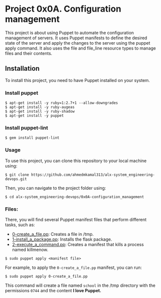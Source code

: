# Project 0x0A. Configuration management
This project is about using Puppet to automate the configuration management of servers. It uses Puppet manifests to define the desired state of the server and apply the changes to the server using the puppet apply command. It also uses the file and file_line resource types to manage files and their contents.

## Installation
To install this project, you need to have Puppet installed on your system.
### Install puppet
```
$ apt-get install -y ruby=1:2.7+1 --allow-downgrades
$ apt-get install -y ruby-augeas
$ apt-get install -y ruby-shadow
$ apt-get install -y puppet
```
### Install puppet-lint
```
$ gem install puppet-lint
```
### Usage
To use this project, you can clone this repository to your local machine using:

```
$ git clone https://github.com/ahmedmkamal313/alx-system_engineering-devops.git
```

Then, you can navigate to the project folder using:
```
$ cd alx-system_engineering-devops/0x0A-configuration_management
```
### Files:
There, you will find several Puppet manifest files that perform different tasks, such as:

- [0-create_a_file.pp](https://github.com/ahmedmkamal313/alx-system_engineering-devops/blob/master/0x0A-configuration_management/0-create_a_file.pp): Creates a file in /tmp.
- [1-install_a_package.pp](https://github.com/ahmedmkamal313/alx-system_engineering-devops/blob/master/0x0A-configuration_management/1-install_a_package.pp): Installs the flask package.
- [2-execute_a_command.pp](https://github.com/ahmedmkamal313/alx-system_engineering-devops/blob/master/0x0A-configuration_management/2-execute_a_command.pp): Creates a manifest that kills a process named killmenow.

```
$ sudo puppet apply <manifest file>
```
For example, to apply the `0-create_a_file.pp` manifest, you can run:
```
$ sudo puppet apply 0-create_a_file.pp
```
This command will create a file named `school` in the /tmp directory with the permissions `0744` and the content **I love Puppet.**
